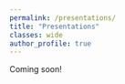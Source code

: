 ```yaml
---
permalink: /presentations/
title: "Presentations"
classes: wide
author_profile: true
---
```



Coming soon!
